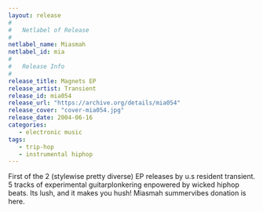 ```yaml
---
layout: release
#
#   Netlabel of Release
#
netlabel_name: Miasmah
netlabel_id: mia
#
#   Release Info
#
release_title: Magnets EP
release_artist: Transient
release_id: mia054
release_url: "https://archive.org/details/mia054"
release_cover: "cover-mia054.jpg"
release_date: 2004-06-16
categories:
   - electronic music
tags:
   - trip-hop
   - instrumental hiphop
---
```

First of the 2 (stylewise pretty diverse) EP releases by u.s resident transient. 5 tracks of experimental guitarplonkering enpowered by wicked hiphop beats. Its lush, and it makes you hush! Miasmah summervibes donation is here.
